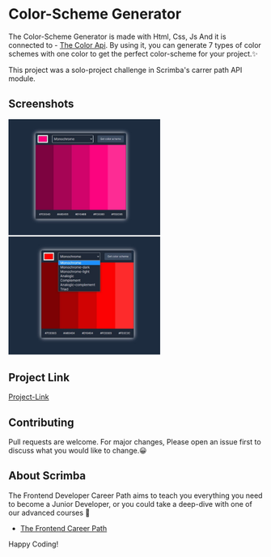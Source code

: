 # Color-Scheme Generator

The Color-Scheme Generator is made with Html, Css, Js And it is connected to - [The Color Api](https://www.thecolorapi.com). By using it, you can generate 7 types of color schemes with one color to get the perfect color-scheme for your project.✨

This project was a solo-project challenge in Scrimba's carrer path API module.


## Screenshots

<div text-align ="center" display="inline">
    <img src="/Screenshot 1.jpg" width="300px"/> 
</div>
<div text-align ="center" display="inline">
    <img src="/Screenshot 2.jpg" width="300px"/> 
</div>

## Project Link
 [Project-Link](https://color-theme-generator.netlify.app/)



## Contributing

Pull requests are welcome. For major changes,
Please open an issue first to discuss what you would like to change.😀


## About Scrimba

The Frontend Developer Career Path aims to teach you everything you need to become a Junior Developer, or you could take a deep-dive with one of our advanced courses 🚀

- [The Frontend Career Path](https://scrimba.com/learn/frontend)

Happy Coding!
